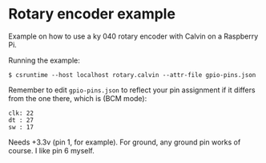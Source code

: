 # Rotary encoder example #

Example on how to use a ky 040 rotary encoder with Calvin on a Raspberry Pi.

Running the example:

    $ csruntime --host localhost rotary.calvin --attr-file gpio-pins.json

Remember to edit `gpio-pins.json` to reflect your pin assignment if it differs from the one there, which is (BCM mode):

    clk: 22
    dt : 27
    sw : 17

Needs +3.3v (pin 1, for example). For ground, any ground pin works of course. I like pin 6 myself.